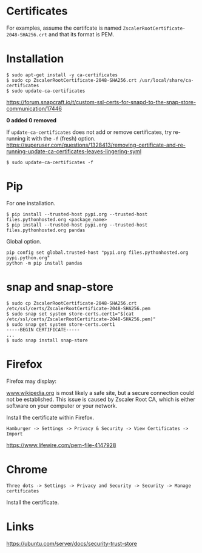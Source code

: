 # Certificates

For examples, assume the certifcate is named `ZscalerRootCertificate-2048-SHA256.crt` and that its format is PEM.

# Installation

```
$ sudo apt-get install -y ca-certificates
$ sudo cp ZscalerRootCertificate-2048-SHA256.crt /usr/local/share/ca-certificates
$ sudo update-ca-certificates
```

https://forum.snapcraft.io/t/custom-ssl-certs-for-snapd-to-the-snap-store-communication/17446

**0 added 0 removed**

If `update-ca-certificates` does not add or remove certificates, try re-running it with the `-f` (fresh) option. https://superuser.com/questions/1328413/removing-certificate-and-re-running-update-ca-certificates-leaves-lingering-syml

```
$ sudo update-ca-certificates -f
```


# Pip

For one installation.

```
$ pip install --trusted-host pypi.org --trusted-host files.pythonhosted.org <package_name>
$ pip install --trusted-host pypi.org --trusted-host files.pythonhosted.org pandas
```

Global option.

```
pip config set global.trusted-host "pypi.org files.pythonhosted.org pypi.python.org"
python -m pip install pandas

```


# snap and snap-store

```
$ sudo cp ZscalerRootCertificate-2048-SHA256.crt /etc/ssl/certs/ZscalerRootCertificate-2048-SHA256.pem
$ sudo snap set system store-certs.cert1="$(cat /etc/ssl/certs/ZscalerRootCertificate-2048-SHA256.pem)"
$ sudo snap get system store-certs.cert1
-----BEGIN CERTIFICATE-----
...
$ sudo snap install snap-store
```

# Firefox 

Firefox may display:

<block> www.wikipedia.org is most likely a safe site, but a secure connection could not be established. This issue is caused by Zscaler Root CA, which is either software on your computer or your network. </block>

Install the certificate within Firefox.

```
Hamburger -> Settings -> Privacy & Security -> View Certificates -> Import

```

https://www.lifewire.com/pem-file-4147928


# Chrome

```
Three dots -> Settings -> Privacy and Security -> Security -> Manage certificates
```
Install the certificate.


# Links

https://ubuntu.com/server/docs/security-trust-store
